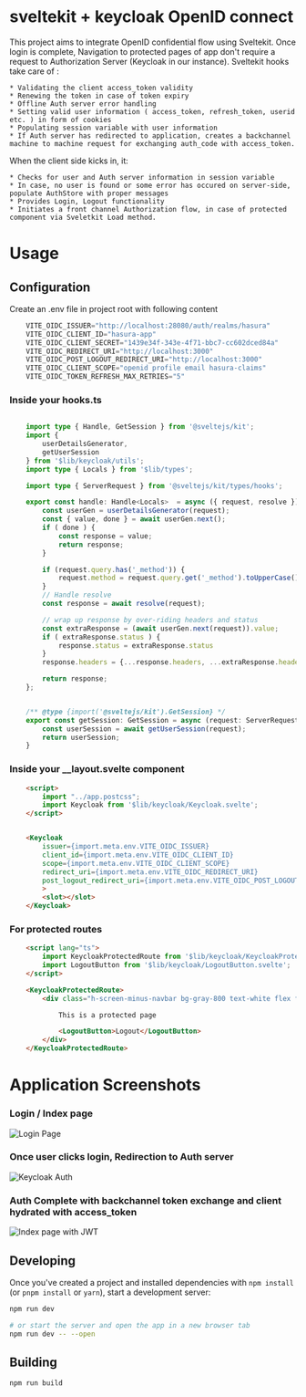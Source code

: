 # sveltekit + keycloak OpenID connect
This project aims to integrate OpenID confidential flow using Sveltekit. Once login is complete, Navigation to protected pages of app don't require a request to Authorization Server (Keycloak in our instance). Sveltekit hooks take care of :

    * Validating the client access_token validity
    * Renewing the token in case of token expiry 
    * Offline Auth server error handling
    * Setting valid user information ( access_token, refresh_token, userid etc. ) in form of cookies
    * Populating session variable with user information
    * If Auth server has redirected to application, creates a backchannel machine to machine request for exchanging auth_code with access_token.

When the client side kicks in, it: 

    * Checks for user and Auth server information in session variable
    * In case, no user is found or some error has occured on server-side, populate AuthStore with proper messages
    * Provides Login, Logout functionality
    * Initiates a front channel Authorization flow, in case of protected component via Sveletkit Load method.

# Usage

## Configuration
Create an .env file in project root with following content

```ts
    VITE_OIDC_ISSUER="http://localhost:28080/auth/realms/hasura"
    VITE_OIDC_CLIENT_ID="hasura-app"
    VITE_OIDC_CLIENT_SECRET="1439e34f-343e-4f71-bbc7-cc602dced84a"
    VITE_OIDC_REDIRECT_URI="http://localhost:3000"
    VITE_OIDC_POST_LOGOUT_REDIRECT_URI="http://localhost:3000"
    VITE_OIDC_CLIENT_SCOPE="openid profile email hasura-claims"
    VITE_OIDC_TOKEN_REFRESH_MAX_RETRIES="5"
```
### Inside your hooks.ts
```ts

    import type { Handle, GetSession } from '@sveltejs/kit';
    import { 
        userDetailsGenerator,
        getUserSession
    } from '$lib/keycloak/utils';
    import type { Locals } from '$lib/types';

    import type { ServerRequest } from '@sveltejs/kit/types/hooks';

    export const handle: Handle<Locals>  = async ({ request, resolve }) => {
        const userGen = userDetailsGenerator(request);
        const { value, done } = await userGen.next();
        if ( done ) {
            const response = value;
            return response;
        }

        if (request.query.has('_method')) {
            request.method = request.query.get('_method').toUpperCase();
        }
        // Handle resolve
        const response = await resolve(request);

        // wrap up response by over-riding headers and status
        const extraResponse = (await userGen.next(request)).value;
        if ( extraResponse.status ) {
            response.status = extraResponse.status
        }
        response.headers = {...response.headers, ...extraResponse.headers};

        return response;
    };


    /** @type {import('@sveltejs/kit').GetSession} */
    export const getSession: GetSession = async (request: ServerRequest<Locals>) => {
        const userSession = await getUserSession(request);	
        return userSession;
    }

```

### Inside your __layout.svelte component
```html
    <script>
        import "../app.postcss";
        import Keycloak from '$lib/keycloak/Keycloak.svelte';
    </script>


    <Keycloak
        issuer={import.meta.env.VITE_OIDC_ISSUER}
        client_id={import.meta.env.VITE_OIDC_CLIENT_ID}
        scope={import.meta.env.VITE_OIDC_CLIENT_SCOPE}
        redirect_uri={import.meta.env.VITE_OIDC_REDIRECT_URI}
        post_logout_redirect_uri={import.meta.env.VITE_OIDC_POST_LOGOUT_REDIRECT_URI}
        >
        <slot></slot>
    </Keycloak>
```

### For protected routes
```html
    <script lang="ts">
        import KeycloakProtectedRoute from '$lib/keycloak/KeycloakProtectedRoute.svelte';
        import LogoutButton from '$lib/keycloak/LogoutButton.svelte';
    </script>

    <KeycloakProtectedRoute>
        <div class="h-screen-minus-navbar bg-gray-800 text-white flex flex-col justify-center items-center w-full">

            This is a protected page

            <LogoutButton>Logout</LogoutButton>
        </div>
    </KeycloakProtectedRoute>
```
# Application Screenshots

### Login / Index page 
![Login Page](https://github.com/tushar10sh/sveltekit-oidc/blob/main/docs/Login_page.png?raw=true)

### Once user clicks login, Redirection to Auth server
![Keycloak Auth](https://github.com/tushar10sh/sveltekit-oidc/blob/main/docs/keycloak_redirect_page.png?raw=true)

### Auth Complete with backchannel token exchange and client hydrated with access_token
![Index page with JWT](https://github.com/tushar10sh/sveltekit-oidc/blob/main/docs/Index_page_with_token.png?raw=true)

## Developing

Once you've created a project and installed dependencies with `npm install` (or `pnpm install` or `yarn`), start a development server:

```bash
npm run dev

# or start the server and open the app in a new browser tab
npm run dev -- --open
```

## Building

```bash
npm run build
```